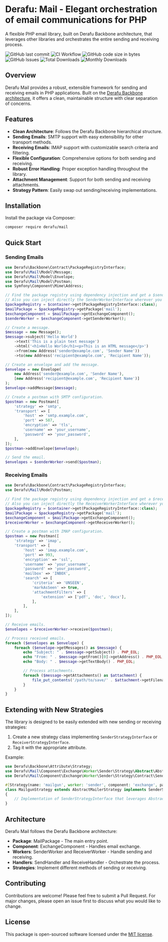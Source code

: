 # Derafu: Mail - Elegant orchestration of email communications for PHP

A flexible PHP email library, built on Derafu Backbone architecture, that leverages other libraries and orchestrates the entire sending and receiving process.

![GitHub last commit](https://img.shields.io/github/last-commit/derafu/mail/main)
![CI Workflow](https://github.com/derafu/mail/actions/workflows/ci.yml/badge.svg?branch=main&event=push)
![GitHub code size in bytes](https://img.shields.io/github/languages/code-size/derafu/mail)
![GitHub Issues](https://img.shields.io/github/issues-raw/derafu/mail)
![Total Downloads](https://poser.pugx.org/derafu/mail/downloads)
![Monthly Downloads](https://poser.pugx.org/derafu/mail/d/monthly)

## Overview

Derafu Mail provides a robust, extensible framework for sending and receiving emails in PHP applications. Built on the [Derafu Backbone architecture](https://derafu.org/backbone/), it offers a clean, maintainable structure with clear separation of concerns.

## Features

- **Clean Architecture**: Follows the Derafu Backbone hierarchical structure.
- **Sending Emails**: SMTP support with easy extensibility for other transport methods.
- **Receiving Emails**: IMAP support with customizable search criteria and filtering.
- **Flexible Configuration**: Comprehensive options for both sending and receiving.
- **Robust Error Handling**: Proper exception handling throughout the library.
- **Attachment Management**: Support for both sending and receiving attachments.
- **Strategy Pattern**: Easily swap out sending/receiving implementations.

## Installation

Install the package via Composer:

```bash
composer require derafu/mail
```

## Quick Start

### Sending Emails

```php
use Derafu\Backbone\Contract\PackageRegistryInterface;
use Derafu\Mail\Model\Message;
use Derafu\Mail\Model\Envelope;
use Derafu\Mail\Model\Postman;
use Symfony\Component\Mime\Address;

// Find the package registry using dependency injection and get a $senderWorker
// Also you can inject directly the SenderWorkerInterface wherever you want.
$packageRegistry = $container->get(PackageRegistryInterface::class);
$mailPackage = $packageRegistry->getPackage('mail');
$exchangeComponent = $mailPackage->getExchangeComponent();
$senderWorker = $exchangeComponent->getSenderWorker();

// Create a message.
$message = new Message();
$message->subject('Hello World')
    ->text('This is a plain text message')
    ->html('<h1>Hello World</h1><p>This is an HTML message</p>')
    ->from(new Address('sender@example.com', 'Sender Name'))
    ->to(new Address('recipient@example.com', 'Recipient Name'));

// Create an envelope and add the message.
$envelope = new Envelope(
    new Address('sender@example.com', 'Sender Name'),
    [new Address('recipient@example.com', 'Recipient Name')]
);
$envelope->addMessage($message);

// Create a postman with SMTP configuration.
$postman = new Postman([
    'strategy' => 'smtp',
    'transport' => [
        'host' => 'smtp.example.com',
        'port' => 587,
        'encryption' => 'tls',
        'username' => 'your_username',
        'password' => 'your_password',
    ],
]);
$postman->addEnvelope($envelope);

// Send the email.
$envelopes = $senderWorker->send($postman);
```

### Receiving Emails

```php
use Derafu\Backbone\Contract\PackageRegistryInterface;
use Derafu\Mail\Model\Postman;

// Find the package registry using dependency injection and get a $receiverWorker
// Also you can inject directly the ReceiverWorkerInterface wherever you want.
$packageRegistry = $container->get(PackageRegistryInterface::class);
$mailPackage = $packageRegistry->getPackage('mail');
$exchangeComponent = $mailPackage->getExchangeComponent();
$receiverWorker = $exchangeComponent->getReceiverWorker();

// Create a postman with IMAP configuration.
$postman = new Postman([
    'strategy' => 'imap',
    'transport' => [
        'host' => 'imap.example.com',
        'port' => 993,
        'encryption' => 'ssl',
        'username' => 'your_username',
        'password' => 'your_password',
        'mailbox' => 'INBOX',
        'search' => [
            'criteria' => 'UNSEEN',
            'markAsSeen' => true,
            'attachmentFilters' => [
                'extension' => ['pdf', 'doc', 'docx'],
            ],
        ],
    ],
]);

// Receive emails.
$envelopes = $receiverWorker->receive($postman);

// Process received emails.
foreach ($envelopes as $envelope) {
    foreach ($envelope->getMessages() as $message) {
        echo "Subject: " . $message->getSubject() . PHP_EOL;
        echo "From: " . $message->getFrom()[0]->getAddress() . PHP_EOL;
        echo "Body: " . $message->getTextBody() . PHP_EOL;

        // Process attachments.
        foreach ($message->getAttachments() as $attachment) {
            file_put_contents('/path/to/save/' . $attachment->getFilename(), $attachment->getBody());
        }
    }
}
```

## Extending with New Strategies

The library is designed to be easily extended with new sending or receiving strategies:

1. Create a new strategy class implementing `SenderStrategyInterface` or `ReceiverStrategyInterface`.
2. Tag it with the appropriate attribute.

Example:
```php
use Derafu\Backbone\Attribute\Strategy;
use Derafu\Mail\Component\Exchange\Worker\Sender\Strategy\Abstract\AbstractMailerStrategy;
use Derafu\Mail\Component\Exchange\Worker\Sender\Strategy\Contract\SenderStrategyInterface;

#[Strategy(name: 'mailgun', worker: 'sender', component: 'exchange', package: 'mail')]
class MailgunStrategy extends AbstractMailerStrategy implements SenderStrategyInterface
{
    // Implementation of SenderStrategyInterface that leverages AbstractMailerStrategy.
}
```

## Architecture

Derafu Mail follows the Derafu Backbone architecture:

- **Package**: MailPackage - The main entry point.
- **Component**: ExchangeComponent - Handles email exchange.
- **Workers**: SenderWorker and ReceiverWorker - Handle sending and receiving.
- **Handlers**: SendHandler and ReceiveHandler - Orchestrate the process.
- **Strategies**: Implement different methods of sending or receiving.

## Contributing

Contributions are welcome! Please feel free to submit a Pull Request. For major changes, please open an issue first to discuss what you would like to change.

## License

This package is open-sourced software licensed under the [MIT license](https://opensource.org/licenses/MIT).
